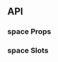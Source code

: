 ## API

### space Props

<field-table :data="spaceProps"/>

### space Slots

<field-table :data="spaceSlots" type="slots" />

<script setup>
import { ref } from 'vue';
const spaceProps = ref([
  {
    name: 'align',
    desc: '对齐方式',
    type: "'start' | 'end' | 'center' | 'baseline'",
    value: '-',
  },
  {
    name: 'direction',
    desc: '间距方向',
    type: "'vertical' | 'horizontal'",
    value: "'horizontal'",
  },
  {
    name: 'size',
    desc: '间距大小，支持分别制定横向和竖向的间距',
    type: "number | 'mini' | 'small' | 'medium' | 'large' | [SpaceSize, SpaceSize]",
    value: "'small'",
  },
  {
    name: 'wrap',
    desc: '环绕类型的间距，用于折行的场景。',
    type: 'boolean',
    value: 'false',
  },
  {
    name: 'fill',
    desc: '充满整行',
    type: 'boolean',
    value: 'false',
  },
]);
const spaceSlots = ref([
    {
    name: 'default',
    desc: '内容',
    type: '-',
    value: '-',
  },
  {
    name: 'split',
    desc: '设置分隔符',
    type: '-',
    value: '-',
  }
])

</script>

